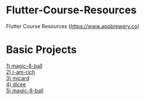 # Flutter-Course-Resources
Flutter Course Resources (https://www.appbrewery.co) 

# Basic Projects

[1) magic-8-ball](https://github.com/jyshine/Flutter_05_magic-8-ball)
<br>
[2) i-am-rich](https://github.com/jyshine/Flutter_05_magic-8-ball)
<br>
[3) micard](https://github.com/jyshine/Flutter_05_magic-8-ball)
<br>
[4) dicee](https://github.com/jyshine/Flutter_05_magic-8-ball)
<br>
[5) magic-8-ball](https://github.com/jyshine/Flutter_05_magic-8-ball)
